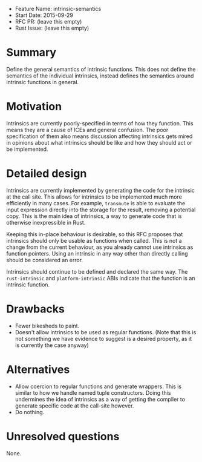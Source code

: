 - Feature Name: intrinsic-semantics
- Start Date: 2015-09-29
- RFC PR: (leave this empty)
- Rust Issue: (leave this empty)

# Summary

Define the general semantics of intrinsic functions. This does not define the semantics of the
individual intrinsics, instead defines the semantics around intrinsic functions in general.

# Motivation

Intrinsics are currently poorly-specified in terms of how they function. This means they are a
cause of ICEs and general confusion. The poor specification of them also means discussion affecting
intrinsics gets mired in opinions about what intrinsics should be like and how they should act or
be implemented.

# Detailed design

Intrinsics are currently implemented by generating the code for the intrinsic at the call
site. This allows for intrinsics to be implemented much more efficiently in many cases. For
example, `transmute` is able to evaluate the input expression directly into the storage for the
result, removing a potential copy. This is the main idea of intrinsics, a way to generate code that
is otherwise inexpressible in Rust.

Keeping this in-place behaviour is desirable, so this RFC proposes that intrinsics should only be
usable as functions when called. This is not a change from the current behaviour, as you already
cannot use intrinsics as function pointers. Using an intrinsic in any way other than directly
calling should be considered an error.

Intrinsics should continue to be defined and declared the same way. The `rust-intrinsic` and
`platform-intrinsic` ABIs indicate that the function is an intrinsic function.

# Drawbacks

* Fewer bikesheds to paint.
* Doesn't allow intrinsics to be used as regular functions. (Note that this is not something we
  have evidence to suggest is a desired property, as it is currently the case anyway)

# Alternatives

* Allow coercion to regular functions and generate wrappers. This is similar to how we handle named
  tuple constructors. Doing this undermines the idea of intrinsics as a way of getting the compiler
  to generate specific code at the call-site however.
* Do nothing.

# Unresolved questions

None.

